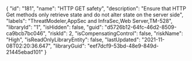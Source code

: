 {
  "id": "181",
  "name": "HTTP GET safety",
  "description": "Ensure that HTTP Get methods only retrieve state and do not alter state on the server side",
  "labels": "ThreatModeler,AppSec and InfraSec,Web Server,TM-528",
  "libraryId": "1",
  "isHidden": false,
  "guid": "d5726b12-64fc-46d2-8509-ca9bcb7bc046",
  "riskId": 2,
  "isCompensatingControl": false,
  "riskName": "High",
  "isReadOnlyLibraryEntity": false,
  "lastUpdated": "2021-11-08T02:20:36.647",
  "libraryGuid": "eef7dcf9-53bd-48e9-849d-21445ebad101"
}